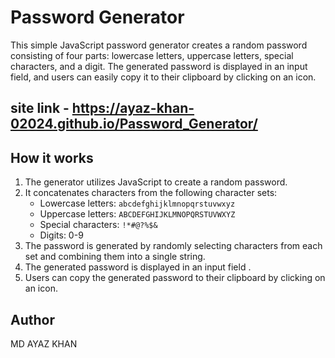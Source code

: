 # Password Generator

This simple JavaScript password generator creates a random password consisting of four parts: lowercase letters, uppercase letters, special characters, and a digit. The generated password is displayed in an input field, and users can easily copy it to their clipboard by clicking on an icon.
## site link - https://ayaz-khan-02024.github.io/Password_Generator/

## How it works

1. The generator utilizes JavaScript to create a random password.
2. It concatenates characters from the following character sets:
   - Lowercase letters: `abcdefghijklmnopqrstuvwxyz`
   - Uppercase letters: `ABCDEFGHIJKLMNOPQRSTUVWXYZ`
   - Special characters: `!*#@?%$&`
   - Digits: 0-9
3. The password is generated by randomly selecting characters from each set and combining them into a single string.
4. The generated password is displayed in an input field .
5. Users can copy the generated password to their clipboard by clicking on an icon.

## Author
 MD AYAZ KHAN





